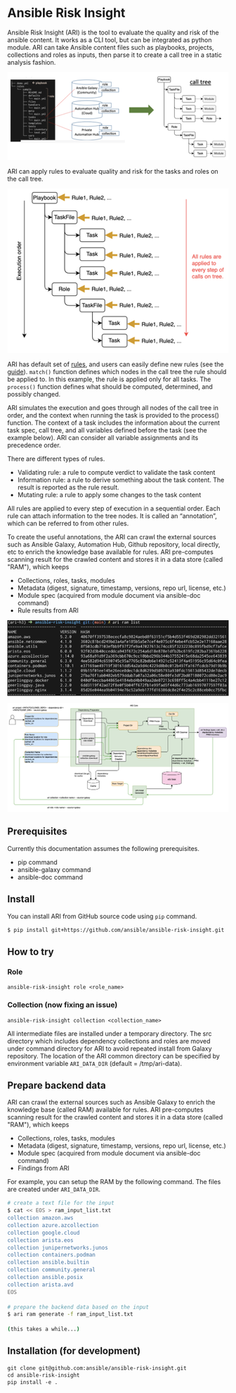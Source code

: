 # Ansible Risk Insight

Ansible Risk Insight (ARI) is the tool to evaluate the quality and risk of the ansible content. It works as a CLI tool, but can be integrated as python module. ARI can take Ansible content files such as playbooks, projects, collections and roles as inputs, then parse it to create a call tree in a static analysis fashion. 

![ari overview](doc/images/ari-overview.png)

ARI can apply rules to evaluate quality and risk for the tasks and roles on the call tree. 

![ari apply rules](doc/images/ari-apply-rules.png)

ARI has default set of [rules](https://ansible.github.io/ansible-risk-insight/), and users can easily define new rules (see the [guide](https://github.com/ansible/ansible-risk-insight/blob/main/docs/customize_rules.md)). `match()` function defines which nodes in the call tree the rule should be applied to. In this example, the rule is applied only for all tasks. The `process()` function defines what should be computed, determined, and possibly changed.

ARI simulates the execution and goes through all nodes of the call tree in order, and the context when running the task is provided to the process() function. The context of a task includes the information about the current task spec, call tree, and all variables defined before the task (see the example below). ARI can consider all variable assignments and its precedence order.

There are different types of rules. 
- Validating rule: a rule to compute verdict to validate the task content
- Information rule: a rule to derive something about the task content. The result is reported as the rule result. 
- Mutating rule: a rule to apply some changes to the task content

All rules are applied to every step of execution in a sequential order. Each rule can attach information to the tree nodes. It is called an “annotation”, which can be referred to from other rules. 

To create the useful annotations, the ARI can crawl the external sources such as Ansible Galaxy, Automation Hub, Github repository, local directly, etc to enrich the knowledge base available for rules. ARI pre-computes scanning result for the crawled content and stores it in a data store (called "RAM"), which keeps
- Collections, roles, tasks, modules 
- Metadata (digest, signature, timestamp, versions, repo url, license, etc.)
- Module spec (acquired from module document via ansible-doc command)
- Rule results from ARI

![ari ram list](doc/images/ari-ram-list.png)

![ari arch](doc/images/ari-arch.png)

## Prerequisites
Currently this documentation assumes the following prerequisites.

- pip command
- ansible-galaxy command
- ansible-doc command

## Install

You can install ARI from GitHub source code using `pip` command.

```bash
$ pip install git+https://github.com/ansible/ansible-risk-insight.git
```

## How to try

### Role
```
ansible-risk-insight role <role_name>
```

### Collection (now fixing an issue)
```
ansible-risk-insight collection <collection_name>
```

All intermediate files are installed under a temporary directory.
The src directory which includes dependency collections and roles are moved under command directory for ARI to avoid repeated install from Galaxy repository.
The location of the ARI common directory can be specified by environment variable `ARI_DATA_DIR` (default = /tmp/ari-data).

## Prepare backend data

ARI can crawl the external sources such as Ansible Galaxy to enrich the knowledge base (called RAM) available for rules. ARI pre-computes scanning result for the crawled content and stores it in a data store (called "RAM"), which keeps
- Collections, roles, tasks, modules 
- Metadata (digest, signature, timestamp, versions, repo url, license, etc.)
- Module spec (acquired from module document via ansible-doc command)
- Findings from ARI

For example, you can setup the RAM by the following command. The files are created under `ARI_DATA_DIR`.

```bash
# create a text file for the input
$ cat << EOS > ram_input_list.txt
collection amazon.aws
collection azure.azcollection
collection google.cloud
collection arista.eos
collection junipernetworks.junos
collection containers.podman
collection ansible.builtin
collection community.general
collection ansible.posix
collection arista.avd
EOS

# prepare the backend data based on the input
$ ari ram generate -f ram_input_list.txt

(this takes a while...)

```

## Installation (for development)

```
git clone git@github.com:ansible/ansible-risk-insight.git
cd ansible-risk-insight
pip install -e .
```
